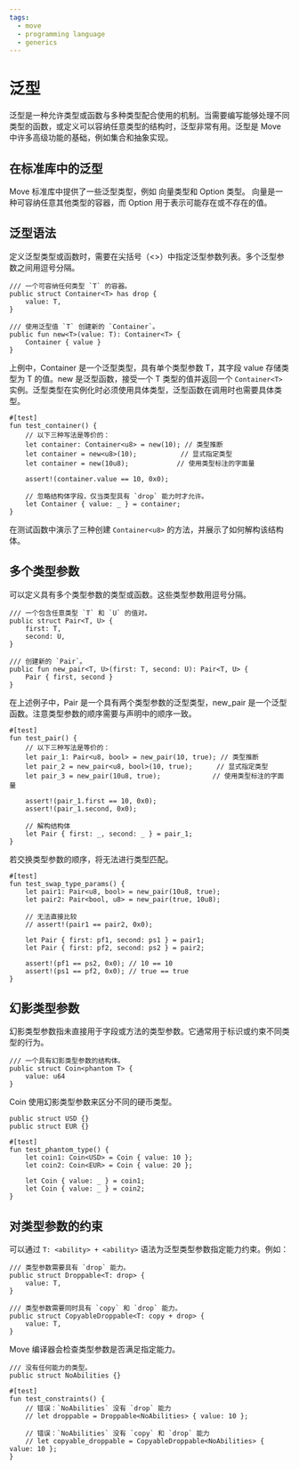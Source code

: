 ```yaml
---
tags:
  - move
  - programming language
  - generics
---
```


**泛型**
========

泛型是一种允许类型或函数与多种类型配合使用的机制。当需要编写能够处理不同类型的函数，或定义可以容纳任意类型的结构时，泛型非常有用。泛型是 Move 中许多高级功能的基础，例如集合和抽象实现。

**在标准库中的泛型**
--------------------

Move 标准库中提供了一些泛型类型，例如 向量类型和 Option 类型。 向量是一种可容纳任意其他类型的容器，而 Option 用于表示可能存在或不存在的值。

**泛型语法**
------------

定义泛型类型或函数时，需要在尖括号（<>）中指定泛型参数列表。多个泛型参数之间用逗号分隔。

```move
/// 一个可容纳任何类型 `T` 的容器。
public struct Container<T> has drop {
    value: T,
}

/// 使用泛型值 `T` 创建新的 `Container`。
public fun new<T>(value: T): Container<T> {
    Container { value }
}
```

上例中，Container 是一个泛型类型，具有单个类型参数 T，其字段 value 存储类型为 T 的值。new 是泛型函数，接受一个 T 类型的值并返回一个 `Container<T>` 实例。泛型类型在实例化时必须使用具体类型，泛型函数在调用时也需要具体类型。

```move
#[test]
fun test_container() {
    // 以下三种写法是等价的：
    let container: Container<u8> = new(10); // 类型推断
    let container = new<u8>(10);           // 显式指定类型
    let container = new(10u8);            // 使用类型标注的字面量

    assert!(container.value == 10, 0x0);

    // 忽略结构体字段，仅当类型具有 `drop` 能力时才允许。
    let Container { value: _ } = container;
}
```

在测试函数中演示了三种创建 `Container<u8>` 的方法，并展示了如何解构该结构体。

**多个类型参数**
----------------

可以定义具有多个类型参数的类型或函数。这些类型参数用逗号分隔。

```move
/// 一个包含任意类型 `T` 和 `U` 的值对。
public struct Pair<T, U> {
    first: T,
    second: U,
}

/// 创建新的 `Pair`。
public fun new_pair<T, U>(first: T, second: U): Pair<T, U> {
    Pair { first, second }
}
```

在上述例子中，Pair 是一个具有两个类型参数的泛型类型，new_pair 是一个泛型函数。注意类型参数的顺序需要与声明中的顺序一致。

```move
#[test]
fun test_pair() {
    // 以下三种写法是等价的：
    let pair_1: Pair<u8, bool> = new_pair(10, true); // 类型推断
    let pair_2 = new_pair<u8, bool>(10, true);      // 显式指定类型
    let pair_3 = new_pair(10u8, true);             // 使用类型标注的字面量

    assert!(pair_1.first == 10, 0x0);
    assert!(pair_1.second, 0x0);

    // 解构结构体
    let Pair { first: _, second: _ } = pair_1;
}
```

若交换类型参数的顺序，将无法进行类型匹配。

```move
#[test]
fun test_swap_type_params() {
    let pair1: Pair<u8, bool> = new_pair(10u8, true);
    let pair2: Pair<bool, u8> = new_pair(true, 10u8);

    // 无法直接比较
    // assert!(pair1 == pair2, 0x0);

    let Pair { first: pf1, second: ps1 } = pair1;
    let Pair { first: pf2, second: ps2 } = pair2;

    assert!(pf1 == ps2, 0x0); // 10 == 10
    assert!(ps1 == pf2, 0x0); // true == true
}
```

**幻影类型参数**
----------------

幻影类型参数指未直接用于字段或方法的类型参数。它通常用于标识或约束不同类型的行为。

```move
/// 一个具有幻影类型参数的结构体。
public struct Coin<phantom T> {
    value: u64
}
```

Coin 使用幻影类型参数来区分不同的硬币类型。

```move
public struct USD {}
public struct EUR {}

#[test]
fun test_phantom_type() {
    let coin1: Coin<USD> = Coin { value: 10 };
    let coin2: Coin<EUR> = Coin { value: 20 };

    let Coin { value: _ } = coin1;
    let Coin { value: _ } = coin2;
}
```

**对类型参数的约束**
--------------------

可以通过 `T: <ability> + <ability>` 语法为泛型类型参数指定能力约束。例如：

```move
/// 类型参数需要具有 `drop` 能力。
public struct Droppable<T: drop> {
    value: T,
}

/// 类型参数需要同时具有 `copy` 和 `drop` 能力。
public struct CopyableDroppable<T: copy + drop> {
    value: T,
}
```

Move 编译器会检查类型参数是否满足指定能力。

```move
/// 没有任何能力的类型。
public struct NoAbilities {}

#[test]
fun test_constraints() {
    // 错误：`NoAbilities` 没有 `drop` 能力
    // let droppable = Droppable<NoAbilities> { value: 10 };

    // 错误：`NoAbilities` 没有 `copy` 和 `drop` 能力
    // let copyable_droppable = CopyableDroppable<NoAbilities> { value: 10 };
}
```

